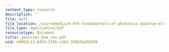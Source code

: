 ```yaml
---
content_type: resource
description: ''
file: null
file_location: /coursemedia/6-974-fundamentals-of-photonics-quantum-electronics-spring-2006/e9852c138493233bc2813f683da5b199_gaussian_bem_res.pdf
file_type: application/pdf
resourcetype: Document
title: gaussian_bem_res.pdf
uid: e9852c13-8493-233b-c281-3f683da5b199
---
```

